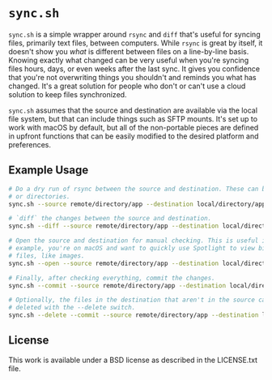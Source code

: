 # `sync.sh`

`sync.sh` is a simple wrapper around `rsync` and `diff` that's useful for syncing files, primarily text files, between computers. While `rsync` is great by itself, it doesn't show you *what* is different between files on a line-by-line basis. Knowing exactly what changed can be very useful when you're syncing files hours, days, or even weeks after the last sync. It gives you confidence that you're not overwriting things you shouldn't and reminds you what has changed. It's a great solution for people who don't or can't use a cloud solution to keep files synchronized.

`sync.sh` assumes that the source and destination are available via the local file system, but that can include things such as SFTP mounts. It's set up to work with macOS by default, but all of the non-portable pieces are defined in upfront functions that can be easily modified to the desired platform and preferences.

## Example Usage

```sh
# Do a dry run of rsync between the source and destination. These can be files
# or directories.
sync.sh --source remote/directory/app --destination local/directory/app

# `diff` the changes between the source and destination.
sync.sh --diff --source remote/directory/app --destination local/directory/app

# Open the source and destination for manual checking. This is useful if, for
# example, you're on macOS and want to quickly use Spotlight to view binary
# files, like images.
sync.sh --open --source remote/directory/app --destination local/directory/app

# Finally, after checking everything, commit the changes.
sync.sh --commit --source remote/directory/app --destination local/directory/app

# Optionally, the files in the destination that aren't in the source can be
# deleted with the --delete switch.
sync.sh --delete --commit --source remote/directory/app --destination local/directory/app
```

## License

This work is available under a BSD license as described in the LICENSE.txt file.
